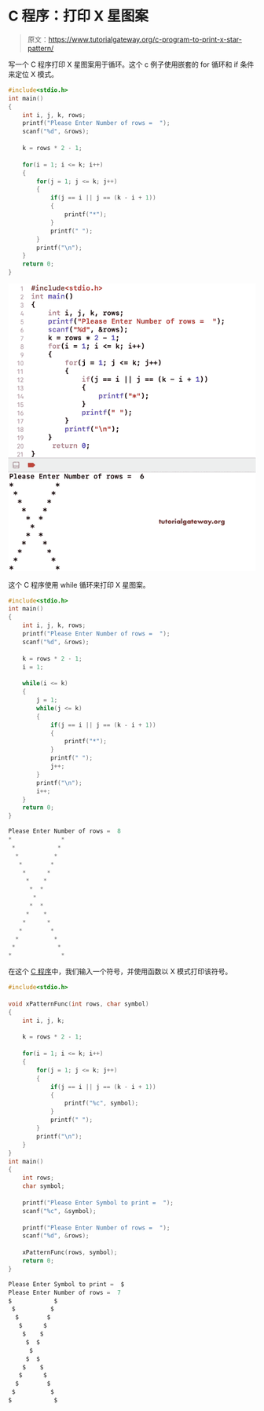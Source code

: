 # C 程序：打印 X 星图案

> 原文：<https://www.tutorialgateway.org/c-program-to-print-x-star-pattern/>

写一个 C 程序打印 X 星图案用于循环。这个 c 例子使用嵌套的 for 循环和 if 条件来定位 X 模式。

```c
#include<stdio.h>
int main()
{
 	int i, j, k, rows; 
 	printf("Please Enter Number of rows =  ");
 	scanf("%d", &rows);

	k = rows * 2 - 1;

	for(i = 1; i <= k; i++)
	{
		for(j = 1; j <= k; j++)
		{
			if(j == i || j == (k - i + 1))
			{
				printf("*");
			}
			printf(" ");
		}
		printf("\n");
	}
 	return 0;
}
```

![C Program to Print X Star Pattern 1](img/a38694a85c39dcc950cc01bfb6630672.png)

这个 C 程序使用 while 循环来打印 X 星图案。

```c
#include<stdio.h>
int main()
{
 	int i, j, k, rows; 
 	printf("Please Enter Number of rows =  ");
 	scanf("%d", &rows);

	k = rows * 2 - 1;
    i = 1;

	while(i <= k)
	{
        j = 1;
		while(j <= k)
		{
			if(j == i || j == (k - i + 1))
			{
				printf("*");
			}
			printf(" ");
            j++;
		}
		printf("\n");
        i++;
	}
 	return 0;
}
```

```c
Please Enter Number of rows =  8
*              * 
 *            *  
  *          *   
   *        *    
    *      *     
     *    *      
      *  *       
       *        
      *  *       
     *    *      
    *      *     
   *        *    
  *          *   
 *            *  
*              * 
```

在这个 [C 程序](https://www.tutorialgateway.org/c-programming-examples/)中，我们输入一个符号，并使用函数以 X 模式打印该符号。

```c
#include<stdio.h>

void xPatternFunc(int rows, char symbol)
{
    int i, j, k;

    k = rows * 2 - 1;

	for(i = 1; i <= k; i++)
	{
		for(j = 1; j <= k; j++)
		{
			if(j == i || j == (k - i + 1))
			{
				printf("%c", symbol);
			}
			printf(" ");
		}
		printf("\n");
	}
}
int main()
{
 	int rows;
    char symbol;

    printf("Please Enter Symbol to print =  ");
    scanf("%c", &symbol);

 	printf("Please Enter Number of rows =  ");
 	scanf("%d", &rows);

    xPatternFunc(rows, symbol);
 	return 0;
}
```

```c
Please Enter Symbol to print =  $
Please Enter Number of rows =  7
$            $ 
 $          $  
  $        $   
   $      $    
    $    $     
     $  $      
      $       
     $  $      
    $    $     
   $      $    
  $        $   
 $          $  
$            $ 
```